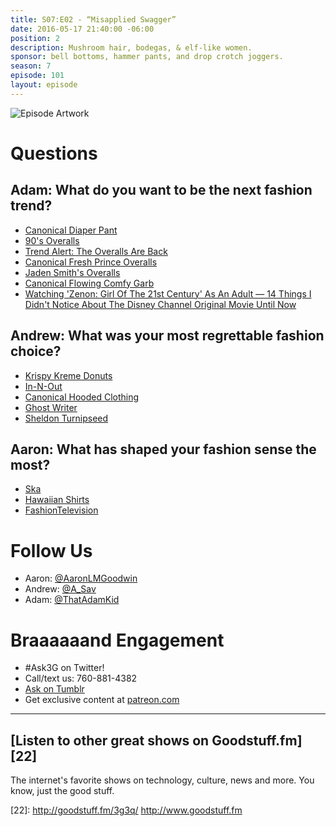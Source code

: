 ```yaml
---
title: S07:E02 - “Misapplied Swagger”
date: 2016-05-17 21:40:00 -06:00
position: 2
description: Mushroom hair, bodegas, & elf-like women.
sponsor: bell bottoms, hammer pants, and drop crotch joggers.
season: 7
episode: 101
layout: episode
---
```


![Episode Artwork][1]

# Questions

## Adam: What do you want to be the next fashion trend?

* [Canonical Diaper Pant][2]
* [90's Overalls][3]
* [Trend Alert: The Overalls Are Back][4]
* [Canonical Fresh Prince Overalls][5]
* [Jaden Smith's Overalls][6]
* [Canonical Flowing Comfy Garb][7]
* [Watching 'Zenon: Girl Of The 21st Century' As An Adult — 14 Things I Didn't Notice About The Disney Channel Original Movie Until Now][8]

## Andrew: What was your most regrettable fashion choice?

* [Krispy Kreme Donuts][9]
* [In-N-Out][10]
* [Canonical Hooded Clothing][11]
* [Ghost Writer][12]
* [Sheldon Turnipseed][13]

## Aaron: What has shaped your fashion sense the most?

* [Ska][14]
* [Hawaiian Shirts][15]
* [FashionTelevision][16]

# Follow Us

* Aaron: [@AaronLMGoodwin][17]
* Andrew: [@A_Sav][18]
* Adam: [@ThatAdamKid][19]

# Braaaaaand Engagement

* #Ask3G on Twitter!
* Call/text us: 760-881-4382
* [Ask on Tumblr][20]
* Get exclusive content at [patreon.com][21]

***

##  [Listen to other great shows on Goodstuff.fm][22]

The internet's favorite shows on technology, culture, news and more. You know, just the good stuff.

[1]: http://l.gdwn.co/10ly7.jpg
[2]: http://www.asos.com/ASOS/ASOS-Drop-Crotch-Sweatpants/Prod/pgeproduct.aspx?iid=4218804&amp;r=2
[3]: https://s-media-cache-ak0.pinimg.com/736x/65/83/de/6583de10c68cdc0f9b8fecffcad98e58.jpg
[4]: http://myfashionblogisfun.blogspot.com/2013/07/trend-alert-overalls-are-back.html
[5]: http://www.popsugar.com/celebrity/photo-gallery/35796440/image/35798982/He-can-still-rock-fresh-pair-overalls-printed-shirt
[6]: http://www.gq.com/story/jaden-smith-coachella-overalls
[7]: https://en.wikipedia.org/wiki/Shalwar_kameez
[8]: http://www.bustle.com/articles/92534-watching-zenon-girl-of-the-21st-century-as-an-adult-14-things-i-didnt-notice
[9]: https://www.krispykreme.com
[10]: http://in-n-out.com
[11]: http://cdn.shopify.com/s/files/1/0217/8832/products/braves_hoodie_shirt_1_large.jpg?v=1433621031
[12]: http://www.imdb.com/title/tt0108787/
[13]: http://www.imdb.com/name/nm0877979/?ref_=tt_cl_t3
[14]: https://en.wikipedia.org/wiki/Ska
[15]: https://en.wikipedia.org/wiki/Aloha_shirt
[16]: https://en.wikipedia.org/wiki/FashionTelevision
[17]: http://twitter.com/aaronlmgoodwin
[18]: http://twitter.com/a_sav
[19]: http://twitter.com/thatadamkid
[20]: http://3g3q.co/ask
[21]: http://www.patreon.com/3g3q
[22]: http://goodstuff.fm/3g3q/ http://www.goodstuff.fm
